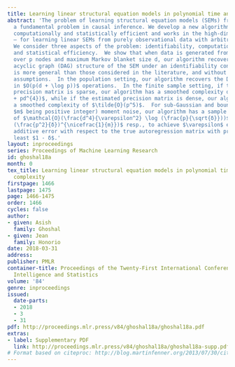 ```yaml
---
title: Learning linear structural equation models in polynomial time and sample complexity
abstract: 'The problem of learning structural equation models (SEMs) from data is
  a fundamental problem in causal inference. We develop a new algorithm — which is
  computationally and statistically efficient and works in the high-dimensional regime
  — for learning linear SEMs from purely observational data with arbitrary noise distribution.
  We consider three aspects of the problem: identifiability, computational efficiency,
  and statistical efficiency.  We show that when data is generated from a linear SEM
  over p nodes and maximum Markov blanket size d, our algorithm recovers the directed
  acyclic graph (DAG) structure of the SEM under an identifiability condition that
  is more general than those considered in the literature, and without faithfulness
  assumptions.  In the population setting, our algorithm recovers the DAG structure
  in $O(p(d + \log p))$ operations.  In the finite sample setting, if the estimated
  precision matrix is sparse, our algorithm has a smoothed complexity of $\tilde{O}(p^3
  + pd^{4})$, while if the estimated precision matrix is dense, our algorithm has
  a smoothed complexity of $\tilde{O}(p^5)$.  For sub-Gaussian and bounded ($4m$-th,
  $m$ being positive integer) moment noise, our algorithm has a sample complexity
  of $\mathcal{O}(\frac{d^4}{\varepsilon^2} \log (\frac{p}{\sqrt{δ}}))$ and $\mathcal{O}(\frac{d^4}{\varepsilon^2}
  (\frac{p^2}{δ})^{\nicefrac{1}{m}})$ resp., to achieve $\varepsilon$ element-wise
  additive error with respect to the true autoregression matrix with probability at
  least $1 - δ$.'
layout: inproceedings
series: Proceedings of Machine Learning Research
id: ghoshal18a
month: 0
tex_title: Learning linear structural equation models in polynomial time and sample
  complexity
firstpage: 1466
lastpage: 1475
page: 1466-1475
order: 1466
cycles: false
author:
- given: Asish
  family: Ghoshal
- given: Jean
  family: Honorio
date: 2018-03-31
address: 
publisher: PMLR
container-title: Proceedings of the Twenty-First International Conference on Artficial
  Intelligence and Statistics
volume: '84'
genre: inproceedings
issued:
  date-parts:
  - 2018
  - 3
  - 31
pdf: http://proceedings.mlr.press/v84/ghoshal18a/ghoshal18a.pdf
extras:
- label: Supplementary PDF
  link: http://proceedings.mlr.press/v84/ghoshal18a/ghoshal18a-supp.pdf
# Format based on citeproc: http://blog.martinfenner.org/2013/07/30/citeproc-yaml-for-bibliographies/
---
```

